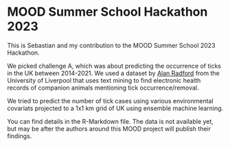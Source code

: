 # MOOD Summer School Hackathon 2023

This is Sebastian and my contribution to the MOOD Summer School 2023 Hackathon.

We picked challenge A, which was about predicting the occurrence of ticks in the UK between 2014-2021. We used a dataset by [Alan Radford](https://www.liverpool.ac.uk/infection-veterinary-and-ecological-sciences/staff/alan-radford/) from the University of Liverpool that uses text mining to find electronic health records of companion animals mentioning tick occurrence/removal.

We tried to predict the number of tick cases using various environmental covariats projected to a 1x1 km grid of UK using ensemble machine learning.

You can find details in the R-Markdown file. The data is not available yet, but may be after the authors around this MOOD project will publish their findings.
